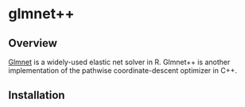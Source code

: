# glmnet++

## Overview

[Glmnet](https://github.com/cran/glmnet) is a widely-used elastic net solver in R.
Glmnet++ is another implementation of the pathwise coordinate-descent optimizer in C++.

## Installation
